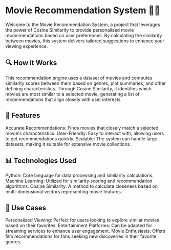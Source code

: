 # Movie Recommendation System 🎥✨
Welcome to the Movie Recommendation System, a project that leverages the power of Cosine Similarity to provide personalized movie recommendations based on user preferences. By calculating the similarity between movies, this system delivers tailored suggestions to enhance your viewing experience.

## 🔍 How it Works
This recommendation engine uses a dataset of movies and computes similarity scores between them based on genres, plot summaries, and other defining characteristics. Through Cosine Similarity, it identifies which movies are most similar to a selected movie, generating a list of recommendations that align closely with user interests.

## 🚀 Features
Accurate Recommendations: Finds movies that closely match a selected movie's characteristics.
User-Friendly: Easy to interact with, allowing users to get recommendations quickly.
Scalable: The system can handle large datasets, making it suitable for extensive movie collections.
## 📊 Technologies Used
Python: Core language for data processing and similarity calculations.
Machine Learning: Utilized for similarity scoring and recommendation algorithms.
Cosine Similarity: A method to calculate closeness based on multi-dimensional vectors representing movie features.
## 🌟 Use Cases
Personalized Viewing: Perfect for users looking to explore similar movies based on their favorites.
Entertainment Platforms: Can be adapted for streaming services to enhance user engagement.
Movie Enthusiasts: Offers film recommendations for fans seeking new discoveries in their favorite genres.
